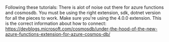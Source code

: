 Following these tutorials:
There is alot of noise out there for azure functions and cosmosdb. You must
be using the right extension, sdk, dotnet version for all the pieces to work.
Make sure you're using the 4.0.0 extension. This is the correct information
about how to connect: 
https://devblogs.microsoft.com/cosmosdb/under-the-hood-of-the-new-azure-functions-extension-for-azure-cosmos-db/
